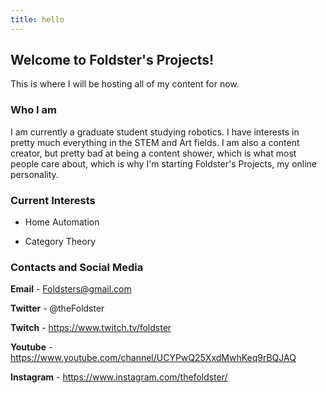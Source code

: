 ```yaml
---
title: hello
---
```


## Welcome to Foldster's Projects!

This is where I will be hosting all of my content for now.

### Who I am

I am currently a graduate student studying robotics. I have interests in pretty much everything in the STEM and Art fields. I am also a content creator, but pretty bad at being a content shower, which is what most people care about, which is why I'm starting Foldster's Projects, my online personality.

### Current Interests

* Home Automation

* Category Theory


### Contacts and Social Media

**Email** - Foldsters@gmail.com

**Twitter** - @theFoldster

**Twitch** - <https://www.twitch.tv/foldster>

**Youtube** - <https://www.youtube.com/channel/UCYPwQ25XxdMwhKeq9rBQJAQ>

**Instagram** - <https://www.instagram.com/thefoldster/>


